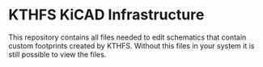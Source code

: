 # KTHFS KiCAD Infrastructure 
This repository contains all files needed to edit schematics that contain custom footprints created by KTHFS. Without this files in your system it is still possible to view the files.
